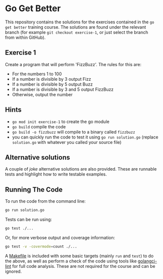 # Go Get Better

This repository contains the solutions for the exercises contained in the
`go get better` training course. The solutions are found under the relevant
branch (for example `git checkout exercise-1`, or just select the branch from
within GitHub).

## Exercise 1

Create a program that will perform 'FizzBuzz'. The rules for this are:

  * For the numbers 1 to 100
  * If a number is divisible by 3 output Fizz
  * If a number is divisible by 5 output Buzz
  * If a number is divisible by 3 and 5 output FizzBuzz
  * Otherwise, output the number

## Hints

  * `go mod init exercise-1` to create the go module 
  * `go build` compile the code
  * `go build -o fizzbuzz` will compile to a binary called `fizzbuzz`
  * you can quickly run the code to test it using `go run solution.go` (replace
    `solution.go` with whatever you called your source file)

## Alternative solutions

A couple of _joke_ alternative solutions are also provided. These are runnable
tests and highlight how to write testable examples.

## Running The Code

To run the code from the command line:

```bash
go run solution.go
```

Tests can be run using:

```bash
go test ./...
```

Or, for more verbose output and coverage information:

```bash
go test -v -covermode=count ./...
```

A [Makefile](Makefile) is included with some basic targets (mainly `run` and 
`test`) to do the above, as well as perform a check of the code using tools like
[golangci-lint][linter] for full code analysis. These are not required for the
course and can be ignored.

[linter]: https://golangci-lint.run
